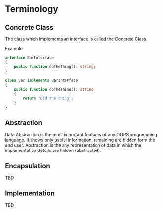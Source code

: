 # Terminology

## Concrete Class

The class which implements an interface is called the Concrete Class.

Example

```php
interface BarInterface
{
    public function doTheThing(): string;
}

class Bar implements BarInterface
{
    public function doTheThing(): string
    {
        return 'Did the thing';
    }
}
```

## Abstraction

Data Abstraction is the most important features of any OOPS programming language. It shows only useful information, remaining are hidden form the end user. Abstraction is the any representation of data in which the implementation details are hidden (abstracted).

## Encapsulation

TBD

## Implementation

TBD
